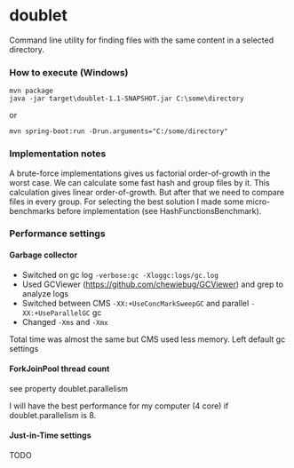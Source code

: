 # doublet
Command line utility for finding files with the same content in a selected directory.

### How to execute (Windows)
```
mvn package
java -jar target\doublet-1.1-SNAPSHOT.jar C:\some\directory
```
or
```
mvn spring-boot:run -Drun.arguments="C:/some/directory"
```

### Implementation notes

A brute-force implementations gives us factorial order-of-growth in the worst case.
We can calculate some fast hash and group files by it. This calculation gives linear order-of-growth. 
But after that we need to compare files in every group.
For selecting the best solution I made some micro-benchmarks before implementation (see HashFunctionsBenchmark). 

### Performance settings

#### Garbage collector

* Switched on gc log `-verbose:gc -Xloggc:logs/gc.log`
* Used GCViewer (https://github.com/chewiebug/GCViewer) and grep to analyze logs
* Switched between CMS `-XX:+UseConcMarkSweepGC`  and parallel `-XX:+UseParallelGC` gc
* Changed `-Xms` and `-Xmx`

Total time was almost the same but CMS used less memory. Left default gc settings

#### ForkJoinPool thread count

see property doublet.parallelism

I will have the best performance for my computer (4 core) if  doublet.parallelism is 8.

#### Just-in-Time settings

TODO